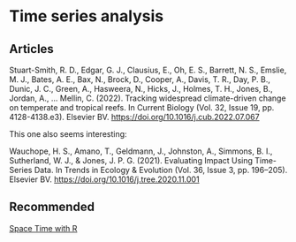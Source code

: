 # Time series analysis

## Articles

Stuart-Smith, R. D., Edgar, G. J., Clausius, E., Oh, E. S., Barrett, N. S., Emslie, M. J., Bates, A. E., Bax, N., Brock, D., Cooper, A., Davis, T. R., Day, P. B., Dunic, J. C., Green, A., Hasweera, N., Hicks, J., Holmes, T. H., Jones, B., Jordan, A., … Mellin, C. (2022). Tracking widespread climate-driven change on temperate and tropical reefs. In Current Biology (Vol. 32, Issue 19, pp. 4128-4138.e3). Elsevier BV. https://doi.org/10.1016/j.cub.2022.07.067

This one also seems interesting:

Wauchope, H. S., Amano, T., Geldmann, J., Johnston, A., Simmons, B. I., Sutherland, W. J., & Jones, J. P. G. (2021). Evaluating Impact Using Time-Series Data. In Trends in Ecology &amp; Evolution (Vol. 36, Issue 3, pp. 196–205). Elsevier BV. https://doi.org/10.1016/j.tree.2020.11.001

## Recommended

[Space Time with R](https://spacetimewithr.org/Spatio-Temporal%20Statistics%20with%20R.pdf)
